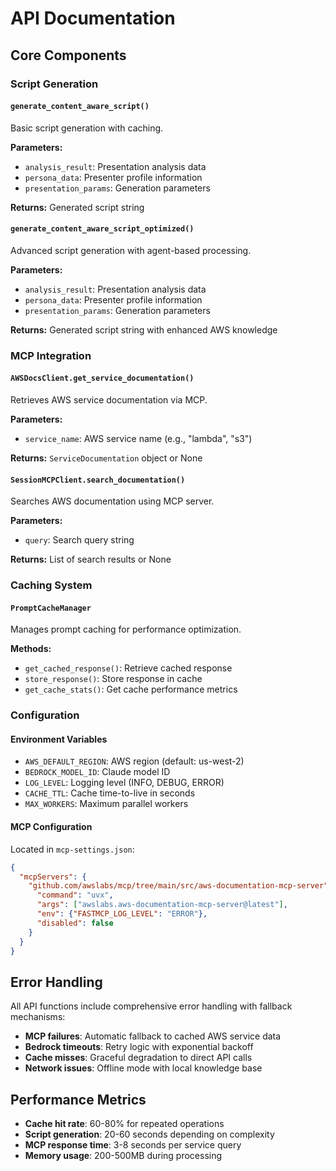 # API Documentation

## Core Components

### Script Generation

#### `generate_content_aware_script()`
Basic script generation with caching.

**Parameters:**
- `analysis_result`: Presentation analysis data
- `persona_data`: Presenter profile information  
- `presentation_params`: Generation parameters

**Returns:** Generated script string

#### `generate_content_aware_script_optimized()`
Advanced script generation with agent-based processing.

**Parameters:**
- `analysis_result`: Presentation analysis data
- `persona_data`: Presenter profile information
- `presentation_params`: Generation parameters

**Returns:** Generated script string with enhanced AWS knowledge

### MCP Integration

#### `AWSDocsClient.get_service_documentation()`
Retrieves AWS service documentation via MCP.

**Parameters:**
- `service_name`: AWS service name (e.g., "lambda", "s3")

**Returns:** `ServiceDocumentation` object or None

#### `SessionMCPClient.search_documentation()`
Searches AWS documentation using MCP server.

**Parameters:**
- `query`: Search query string

**Returns:** List of search results or None

### Caching System

#### `PromptCacheManager`
Manages prompt caching for performance optimization.

**Methods:**
- `get_cached_response()`: Retrieve cached response
- `store_response()`: Store response in cache
- `get_cache_stats()`: Get cache performance metrics

### Configuration

#### Environment Variables
- `AWS_DEFAULT_REGION`: AWS region (default: us-west-2)
- `BEDROCK_MODEL_ID`: Claude model ID
- `LOG_LEVEL`: Logging level (INFO, DEBUG, ERROR)
- `CACHE_TTL`: Cache time-to-live in seconds
- `MAX_WORKERS`: Maximum parallel workers

#### MCP Configuration
Located in `mcp-settings.json`:
```json
{
  "mcpServers": {
    "github.com/awslabs/mcp/tree/main/src/aws-documentation-mcp-server": {
      "command": "uvx",
      "args": ["awslabs.aws-documentation-mcp-server@latest"],
      "env": {"FASTMCP_LOG_LEVEL": "ERROR"},
      "disabled": false
    }
  }
}
```

## Error Handling

All API functions include comprehensive error handling with fallback mechanisms:

- **MCP failures**: Automatic fallback to cached AWS service data
- **Bedrock timeouts**: Retry logic with exponential backoff  
- **Cache misses**: Graceful degradation to direct API calls
- **Network issues**: Offline mode with local knowledge base

## Performance Metrics

- **Cache hit rate**: 60-80% for repeated operations
- **Script generation**: 20-60 seconds depending on complexity
- **MCP response time**: 3-8 seconds per service query
- **Memory usage**: 200-500MB during processing
